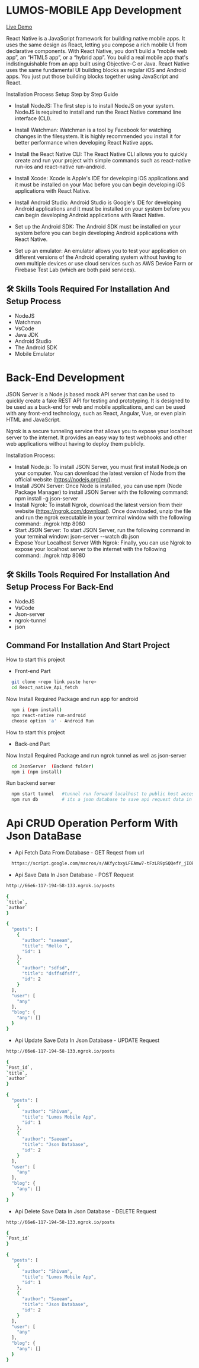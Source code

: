 # LUMOS-MOBILE App Development

[Live Demo](https://www.linkedin.com/posts/shivamsaeeam_react-native-is-a-javascript-framework-for-activity-7098279422176235520-LACs?utm_source=share&utm_medium=member_desktop)

React Native is a JavaScript framework for building native mobile apps. It uses the same design as React, letting you compose a rich mobile UI from declarative components. With React Native, you don't build a “mobile web app”, an “HTML5 app”, or a “hybrid app”. You build a real mobile app that's indistinguishable from an app built using Objective-C or Java. React Native uses the same fundamental UI building blocks as regular iOS and Android apps. You just put those building blocks together using JavaScript and React.

Installation Process Setup Step by Step Guide

- Install NodeJS: The first step is to install NodeJS on your system. NodeJS is required to install and run the React Native command line interface (CLI). 

- Install Watchman: Watchman is a tool by Facebook for watching changes in the filesystem. It is highly recommended you install it for better performance when developing React Native apps. 

- Install the React Native CLI: The React Native CLI allows you to quickly create and run your project with simple commands such as react-native run-ios and react-native run-android. 

- Install Xcode: Xcode is Apple's IDE for developing iOS applications and it must be installed on your Mac before you can begin developing iOS applications with React Native. 

- Install Android Studio: Android Studio is Google's IDE for developing Android applications and it must be installed on your system before you can begin developing Android applications with React Native. 

- Set up the Android SDK: The Android SDK must be installed on your system before you can begin developing Android applications with React Native. 

- Set up an emulator: An emulator allows you to test your application on different versions of the Android operating system without having to own multiple devices or use cloud services such as AWS Device Farm or Firebase Test Lab (which are both paid services). 

## 🛠 Skills Tools Required For Installation And Setup Process

 - NodeJS  
 - Watchman  
 - VsCode  
 - Java JDK  
 - Android Studio  
 - The Android SDK
 - Mobile Emulator

# Back-End Development

JSON Server is a Node.js based mock API server that can be used to quickly create a fake REST API for testing and prototyping. It is designed to be used as a back-end for web and mobile applications, and can be used with any front-end technology, such as React, Angular, Vue, or even plain HTML and JavaScript.

Ngrok is a secure tunneling service that allows you to expose your localhost server to the internet. It provides an easy way to test webhooks and other web applications without having to deploy them publicly.

Installation Process: 
- Install Node.js: To install JSON Server, you must first install Node.js on your computer. You can download the latest version of Node from the official website (https://nodejs.org/en/). 
- Install JSON Server: Once Node is installed, you can use npm (Node Package Manager) to install JSON Server with the following command: npm install -g json-server 
- Install Ngrok: To install Ngrok, download the latest version from their website (https://ngrok.com/download). Once downloaded, unzip the file and run the ngrok executable in your terminal window with the following command: ./ngrok http 8080 
- Start JSON Server: To start JSON Server, run the following command in your terminal window: json-server --watch db.json 
- Expose Your Localhost Server With Ngrok: Finally, you can use Ngrok to expose your localhost server to the internet with the following command: ./ngrok http 8080

## 🛠 Skills Tools Required For Installation And Setup Process For Back-End 

 - NodeJS  
 - VsCode  
 - Json-server
 - ngrok-tunnel
 - json



## Command For Installation And Start Project

How to start this project 
- Front-end Part 

```bash
  git clone <repo link paste here>
  cd React_native_Api_fetch 
```

Now Install Required Package and run app for android

```bash
  npm i (npm install)
  npx react-native run-android
  choose option 'a' - Android Run
```

How to start this project
- Back-end Part


Now Install Required Package and run ngrok tunnel as well as json-server

```bash
  cd JsonServer  (Backend folder)
  npm i (npm install)
```

Run backend server 
```bash
  npm start tunnel   #tunnel run forward localhost to public host access through Api
  npm run db         # its a json database to save api request data in json
```
    

# Api CRUD Operation Perform With Json DataBase

- Api Fetch Data From Database - GET Reqest from url
```bash
  https://script.google.com/macros/s/AKfycbxyLFEAmw7-tFzLR9pSQQefY_jIORiAe7txlzxU9zSLTVWDQWtH3409yq1k9KZxbJnM/exec
```

- Api Save Data In Json Database - POST Request
```bash
http://66e6-117-194-58-133.ngrok.io/posts

{
`title`,
`author`
}

```

```bash 
{
  "posts": [
    {
      "author": "saeeam",
      "title": "Hello ",
      "id": 1
    },
    {
      "author": "sdfsd",
      "title": "dsffsdfsff",
      "id": 2
    }
  ],
  "user": [
    "any"
  ],
  "blog": {
    "any": []
  }
}
```


- Api Update Save Data In Json Database - UPDATE Request
```bash
http://66e6-117-194-58-133.ngrok.io/posts

{
`Post_id`,
`title`,
`author`
}

```

```bash 
{
  "posts": [
    {
      "author": "Shivam",
      "title": "Lumos Mobile App",
      "id": 1
    },
    {
      "author": "Saeeam",
      "title": "Json Database",
      "id": 2
    }
  ],
  "user": [
    "any"
  ],
  "blog": {
    "any": []
  }
}
```

- Api Delete Save Data In Json Database - DELETE Request
```bash
http://66e6-117-194-58-133.ngrok.io/posts

{
`Post_id`
}

```

```bash 
{
  "posts": [
    {
      "author": "Shivam",
      "title": "Lumos Mobile App",
      "id": 1
    },
    {
      "author": "Saeeam",
      "title": "Json Database",
      "id": 2
    }
  ],
  "user": [
    "any"
  ],
  "blog": {
    "any": []
  }
}
```

